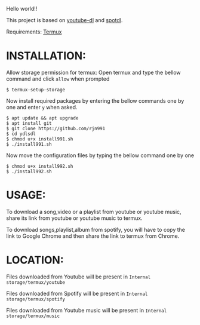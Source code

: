 Hello world!!

This project is based on [youtube-dl](https://github.com/ytdl-org/youtube-dl) and [spotdl](https://github.com/ritiek/spotify-downloader).

Requirements: [Termux](https://play.google.com/store/apps/details?id=com.termux&hl=en_IN)

# INSTALLATION:

Allow storage permission for termux:
Open termux and type the bellow command and click `allow` when prompted
    
    $ termux-setup-storage

Now install required packages by entering the bellow commands one by one and enter `y` when asked.

    $ apt update && apt upgrade
    $ apt install git
    $ git clone https://github.com/rjn991
    $ cd ydlsdl
    $ chmod u+x install991.sh
    $ ./install991.sh

Now move the configuration files by typing the bellow command one by one

    $ chmod u+x install992.sh
    $ ./install992.sh

# USAGE:

To download a song,video or a playlist from youtube or youtube music, share its link from youtube or youtube music to termux.

To download songs,playlist,album from spotify, you will have to copy the link to Google Chrome and then share the link to termux from Chrome.

# LOCATION:

Files downloaded from Youtube will be present in `Internal storage/termux/youtube`

Files downloaded from Spotify will be present in `Internal storage/termux/spotify`

Files downloaded from Youtube music will be present in `Internal storage/termux/music`

